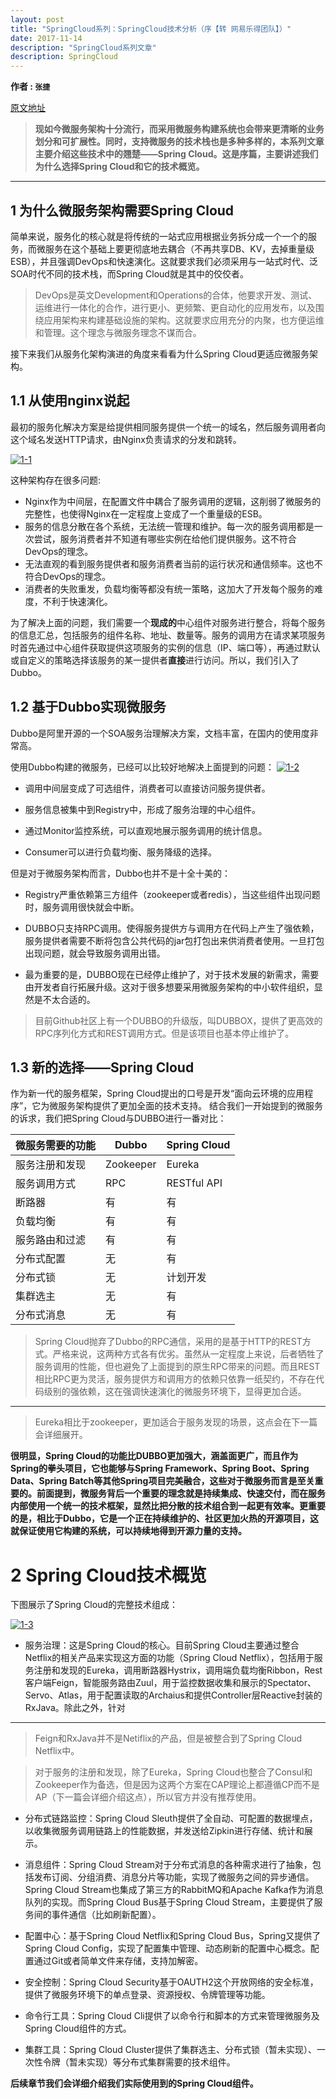 ```yaml
---
layout: post
title: "SpringCloud系列：SpringCloud技术分析（序【转 网易乐得团队】）"
date: 2017-11-14 
description: "SpringCloud系列文章"
description: SpringCloud
--- 
```


  

**作者 : ` 张捷 `**

[原文地址](http://tech.lede.com/2017/03/15/rd/server/SpringCloud0/")
>**现如今微服务架构十分流行，而采用微服务构建系统也会带来更清晰的业务划分和可扩展性。同时，支持微服务的技术栈也是多种多样的，本系列文章主要介绍这些技术中的翘楚——Spring Cloud。这是序篇，主要讲述我们为什么选择Spring Cloud和它的技术概览。**

---------------------------

## 1 为什么微服务架构需要Spring Cloud
简单来说，服务化的核心就是将传统的一站式应用根据业务拆分成一个一个的服务，而微服务在这个基础上要更彻底地去耦合（不再共享DB、KV，去掉重量级ESB），并且强调DevOps和快速演化。这就要求我们必须采用与一站式时代、泛SOA时代不同的技术栈，而Spring Cloud就是其中的佼佼者。

> DevOps是英文Development和Operations的合体，他要求开发、测试、运维进行一体化的合作，进行更小、更频繁、更自动化的应用发布，以及围绕应用架构来构建基础设施的架构。这就要求应用充分的内聚，也方便运维和管理。这个理念与微服务理念不谋而合。

接下来我们从服务化架构演进的角度来看看为什么Spring Cloud更适应微服务架构。
## 1.1 从使用nginx说起

最初的服务化解决方案是给提供相同服务提供一个统一的域名，然后服务调用者向这个域名发送HTTP请求，由Nginx负责请求的分发和跳转。

[![1-1](http://tech.lede.com/2017/03/15/rd/server/SpringCloud0/NginxArch.png)](http://tech.lede.com/2017/03/15/rd/server/SpringCloud0/NginxArch.png)

这种架构存在很多问题:

*   Nginx作为中间层，在配置文件中耦合了服务调用的逻辑，这削弱了微服务的完整性，也使得Nginx在一定程度上变成了一个重量级的ESB。
*   服务的信息分散在各个系统，无法统一管理和维护。每一次的服务调用都是一次尝试，服务消费者并不知道有哪些实例在给他们提供服务。这不符合DevOps的理念。
*   无法直观的看到服务提供者和服务消费者当前的运行状况和通信频率。这也不符合DevOps的理念。
*   消费者的失败重发，负载均衡等都没有统一策略，这加大了开发每个服务的难度，不利于快速演化。

为了解决上面的问题，我们需要一个**现成的**中心组件对服务进行整合，将每个服务的信息汇总，包括服务的组件名称、地址、数量等。服务的调用方在请求某项服务时首先通过中心组件获取提供这项服务的实例的信息（IP、端口等），再通过默认或自定义的策略选择该服务的某一提供者**直接**进行访问。所以，我们引入了Dubbo。
## 1.2 基于Dubbo实现微服务

Dubbo是阿里开源的一个SOA服务治理解决方案，文档丰富，在国内的使用度非常高。

使用Dubbo构建的微服务，已经可以比较好地解决上面提到的问题：
[![1-2](http://tech.lede.com/2017/03/15/rd/server/SpringCloud0/DubboArch.png)](http://tech.lede.com/2017/03/15/rd/server/SpringCloud0/DubboArch.png)

*   调用中间层变成了可选组件，消费者可以直接访问服务提供者。

*   服务信息被集中到Registry中，形成了服务治理的中心组件。

*   通过Monitor监控系统，可以直观地展示服务调用的统计信息。

*   Consumer可以进行负载均衡、服务降级的选择。

但是对于微服务架构而言，Dubbo也并不是十全十美的：

*   Registry严重依赖第三方组件（zookeeper或者redis），当这些组件出现问题时，服务调用很快就会中断。

*   DUBBO只支持RPC调用。使得服务提供方与调用方在代码上产生了强依赖，服务提供者需要不断将包含公共代码的jar包打包出来供消费者使用。一旦打包出现问题，就会导致服务调用出错。

*   最为重要的是，DUBBO现在已经停止维护了，对于技术发展的新需求，需要由开发者自行拓展升级。这对于很多想要采用微服务架构的中小软件组织，显然是不太合适的。

> 目前Github社区上有一个DUBBO的升级版，叫DUBBOX，提供了更高效的RPC序列化方式和REST调用方式。但是该项目也基本停止维护了。
## 1.3 新的选择——Spring Cloud

作为新一代的服务框架，Spring Cloud提出的口号是开发“面向云环境的应用程序”，它为微服务架构提供了更加全面的技术支持。
结合我们一开始提到的微服务的诉求，我们把Spring Cloud与DUBBO进行一番对比：

| 微服务需要的功能 | Dubbo | Spring Cloud |
| --- | --- | --- |
| 服务注册和发现 | Zookeeper | Eureka |
| 服务调用方式 | RPC | RESTful API |
| 断路器 | 有 | 有 |
| 负载均衡 | 有 | 有 |
| 服务路由和过滤 | 有 | 有 |
| 分布式配置 | 无 | 有 |
| 分布式锁 | 无 | 计划开发 |
| 集群选主 | 无 | 有 |
| 分布式消息 | 无 | 有 |

> Spring Cloud抛弃了Dubbo的RPC通信，采用的是基于HTTP的REST方式。严格来说，这两种方式各有优劣。虽然从一定程度上来说，后者牺牲了服务调用的性能，但也避免了上面提到的原生RPC带来的问题。而且REST相比RPC更为灵活，服务提供方和调用方的依赖只依靠一纸契约，不存在代码级别的强依赖，这在强调快速演化的微服务环境下，显得更加合适。

* * *

> Eureka相比于zookeeper，更加适合于服务发现的场景，这点会在下一篇会详细展开。

**很明显，Spring Cloud的功能比DUBBO更加强大，涵盖面更广，而且作为Spring的拳头项目，它也能够与Spring Framework、Spring Boot、Spring Data、Spring Batch等其他Spring项目完美融合，这些对于微服务而言是至关重要的。前面提到，微服务背后一个重要的理念就是持续集成、快速交付，而在服务内部使用一个统一的技术框架，显然比把分散的技术组合到一起更有效率。更重要的是，相比于Dubbo，它是一个正在持续维护的、社区更加火热的开源项目，这就保证使用它构建的系统，可以持续地得到开源力量的支持。**
# 2 Spring Cloud技术概览

下图展示了Spring Cloud的完整技术组成：

[![1-3](http://tech.lede.com/2017/03/15/rd/server/SpringCloud0/SpringCloudTechs.png)](http://tech.lede.com/2017/03/15/rd/server/SpringCloud0/SpringCloudTechs.png)

*   服务治理：这是Spring Cloud的核心。目前Spring Cloud主要通过整合Netflix的相关产品来实现这方面的功能（Spring Cloud Netflix），包括用于服务注册和发现的Eureka，调用断路器Hystrix，调用端负载均衡Ribbon，Rest客户端Feign，智能服务路由Zuul，用于监控数据收集和展示的Spectator、Servo、Atlas，用于配置读取的Archaius和提供Controller层Reactive封装的RxJava。除此之外，针对

* * *
> Feign和RxJava并不是Netiflix的产品，但是被整合到了Spring Cloud Netflix中。

> 对于服务的注册和发现，除了Eureka，Spring Cloud也整合了Consul和Zookeeper作为备选，但是因为这两个方案在CAP理论上都遵循CP而不是AP（下一篇会详细介绍这点），所以官方并没有推荐使用。

*   分布式链路监控：Spring Cloud Sleuth提供了全自动、可配置的数据埋点，以收集微服务调用链路上的性能数据，并发送给Zipkin进行存储、统计和展示。

*   消息组件：Spring Cloud Stream对于分布式消息的各种需求进行了抽象，包括发布订阅、分组消费、消息分片等功能，实现了微服务之间的异步通信。Spring Cloud Stream也集成了第三方的RabbitMQ和Apache Kafka作为消息队列的实现。而Spring Cloud Bus基于Spring Cloud Stream，主要提供了服务间的事件通信（比如刷新配置）。

*   配置中心：基于Spring Cloud Netflix和Spring Cloud Bus，Spring又提供了Spring Cloud Config，实现了配置集中管理、动态刷新的配置中心概念。配置通过Git或者简单文件来存储，支持加解密。

*   安全控制：Spring Cloud Security基于OAUTH2这个开放网络的安全标准，提供了微服务环境下的单点登录、资源授权、令牌管理等功能。

*   命令行工具：Spring Cloud Cli提供了以命令行和脚本的方式来管理微服务及Spring Cloud组件的方式。

*   集群工具：Spring Cloud Cluster提供了集群选主、分布式锁（暂未实现）、一次性令牌（暂未实现）等分布式集群需要的技术组件。

****后续章节我们会详细介绍我们实际使用到的Spring Cloud组件。****